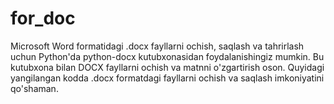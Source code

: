 # for_doc
Microsoft Word formatidagi .docx fayllarni ochish, saqlash va tahrirlash uchun Python'da python-docx kutubxonasidan foydalanishingiz mumkin. Bu kutubxona bilan DOCX fayllarni ochish va matnni o'zgartirish oson. Quyidagi yangilangan kodda .docx formatdagi fayllarni ochish va saqlash imkoniyatini qo'shaman.
